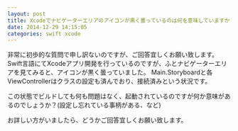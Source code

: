```yaml
---
layout: post
title: Xcodeでナビゲーターエリアのアイコンが黒く曇っているのは何を意味していますか？
date: 2014-12-29 14:15:05
categories: swift xcode
---
```

<p>非常に初歩的な質問で申し訳ないのですが、ご回答宜しくお願い致します。
Swift言語にてXcodeアプリ開発を行っているのですが、ふとナビゲーターエリアを見てみると、アイコンが黒く曇っていました。
Main.Storyboardと各ViewControllerはクラスの設定も済んでおり、接続済みという状況です。</p>

<p>この状態でビルドしても何も問題はなく、起動されているのですが何か意味があるのでしょうか？(設定し忘れている事柄がある、など)</p>

<p>お詳しい方がいましたら、どうかご回答宜しくお願い致します。</p>
